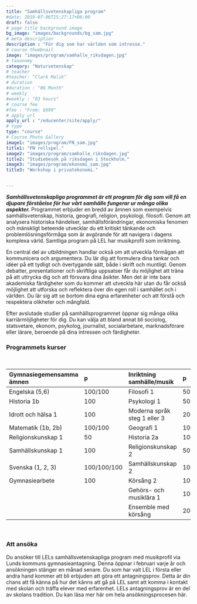 ```yaml
---
title: "Samhällsvetenskapliga program"
#date: 2019-07-06T15:27:17+06:00
draft: false
# page title background image
bg_image: "images/backgrounds/bg_sam.jpg"
# meta description
description : "För dig som har världen som intresse."
# course thumbnail
image: "images/program/samhalle_riksdagen.jpg"
# taxonomy
category: "Naturvetenskap"
# teacher
#teacher: "Clark Malik"
# duration
#duration : "06 Month"
# weekly
#weekly : "03 hours"
# course fee
#fee : "From: $699"
# apply url
apply_url : "/educenter/site/apply/"
# type
type: "course"
# Course Photo Gallery
image1: "images/program/FN_sam.jpg"
title1: "FN rollspel." 
image2: "images/program/samhalle_riksdagen.jpg"
title2: "Studiebesök på riksdagen i Stockholm." 
image3: "images/program/ekonomi_sam.jpg"
title3: "Workshop i privatekonomi." 


---
```



**_Samhällsvetenskapliga programmet är ett program för dig som vill få en djupare förståelse för hur vårt samhälle fungerar ur många olika aspekter._** Programmet erbjuder en bredd av ämnen som exempelvis samhällsvetenskap, historia, geografi, religion, psykologi, filosofi. Genom att analysera historiska händelser, samhällsförändringar, ekonomiska fenomen och mänskligt beteende utvecklar du ett kritiskt tänkande och problemlösningsförmåga som är avgörande för att navigera i dagens komplexa värld. Samtliga program på LEL har musikprofil som inriktning.

En central del av utbildningen handlar också om att utveckla förmågan att kommunicera och argumentera. Du lär dig att formulera dina tankar och idéer på ett tydligt och övertygande sätt, både i skrift och muntligt. Genom debatter, presentationer och skriftliga uppsatser får du möjlighet att träna på att uttrycka dig och att försvara dina åsikter. Men det är inte bara akademiska färdigheter som du kommer att utveckla här utan du får också möjlighet att utforska och reflektera över din egen roll i samhället och i världen. Du lär sig att se bortom dina egna erfarenheter och att förstå och respektera olikheter och mångfald. 


Efter avslutade studier på samhällsprogrammet öppnar sig många olika karriärmöjligheter för dig. Du kan välja att bland annat bli sociolog, statsvetare, ekonom, psykolog, journalist, socialarbetare, marknadsförare eller lärare, beroende på dina intressen och färdigheter. </p>

### Programmets kurser
<br/>

|Gymnasiegemensamma ämnen|p| Inriktning samhälle/musik|p|Individuella val|p|
|:-|:-|:-|:-|:-|:-|
| Engelska (5,6)     |100/100      |Filosofi 1                   |50 |Samhällskunskap 3|100|
|Historia 1b           |100        |Psykologi 1                  |50 |Naturkunskap 2|100|
|Idrott och hälsa 1    |100        |Moderna språk steg 1 eller 3 |200 |Moderna språk steg 2 eller 4|100|
|Matematik (1b, 2b)    |100/100    |Geografi 1                   |100 |Moderna språk steg 3 eller 5|100|
|Religionskunskap 1    |50         |Historia 2a                  |100 |Engelska steg 7|100|
|Samhällskunskap 1    |100        |Religionskunskap 2           |50|Matematik 3b |100|
|Svenska (1, 2, 3)     |100/100/100| Samhällskunskap 2           |100 |Musikal/Estetisk kommunikation 1|100|
|Gymnasiearbete        |  100      | Körsång 2                   |100 |Gehörs- och musiklära 2|100|
|                      |           | Gehörs- och musiklära 1     |100 |Idrott och hälsa 2|100|
|                      |           | Ensemble med körsång        |200 | Ensemble 2/Manskör/Tjejbarber/Spetskör | 100|

         

<br/>

### Att ansöka

Du ansöker till LELs samhällsvetenskapliga program med musikprofil via Lunds kommuns gymnasieantagning. Denna öppnar i februari varje år och ansökningen stänger en månad senare. Du som har valt LEL i första eller andra hand kommer att bli erbjuden att göra ett antagningsprov. Detta är din chans att få känna på hur det känns att gå på LEL samt att komma i kontakt med skolan och träffa elever med erfarenhet. LELs antagningsprov är en del av skolans tradition. Du kan läsa mer här om hela ansökningsprocesen här. 


